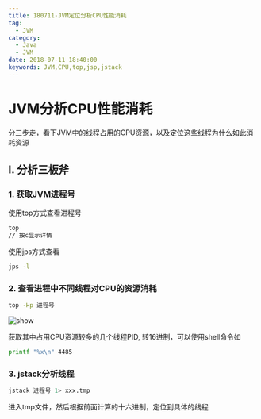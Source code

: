 ```yaml
---
title: 180711-JVM定位分析CPU性能消耗
tag:
  - JVM
category:
  - Java
  - JVM
date: 2018-07-11 18:40:00
keywords: JVM,CPU,top,jsp,jstack
---
```


# JVM分析CPU性能消耗

分三步走，看下JVM中的线程占用的CPU资源，以及定位这些线程为什么如此消耗资源


## I. 分析三板斧

### 1. 获取JVM进程号

使用top方式查看进程号

```sh
top
// 按c显示详情
```

使用jps方式查看

```sh
jps -l
```

### 2. 查看进程中不同线程对CPU的资源消耗

```sh
top -Hp 进程号
```

![show](https://upload-images.jianshu.io/upload_images/1405936-27f8707d35cd01b2.png)

获取其中占用CPU资源较多的几个线程PID, 转16进制，可以使用shell命令如

```sh
printf "%x\n" 4485
```

### 3. jstack分析线程

```sh
jstack 进程号 1> xxx.tmp
```

进入tmp文件，然后根据前面计算的十六进制，定位到具体的线程
